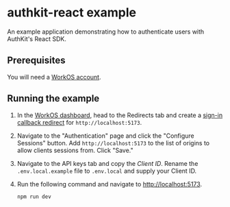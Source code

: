 #  authkit-react example

An example application demonstrating how to authenticate users with AuthKit's React SDK.

## Prerequisites

You will need a [WorkOS account](https://dashboard.workos.com/signup).

## Running the example

1. In the [WorkOS dashboard](https://dashboard.workos.com), head to the Redirects tab and create a [sign-in callback redirect](https://workos.com/docs/user-management/1-configure-your-project/configure-a-redirect-uri) for `http://localhost:5173`.

3. Navigate to the "Authentication" page and click the "Configure Sessions" button. Add `http://localhost:5173` to the list of origins to allow clients sessions from. Click "Save."

4. Navigate to the API keys tab and copy the _Client ID_. Rename the `.env.local.example` file to `.env.local` and supply your Client ID.

7. Run the following command and navigate to [http://localhost:5173](http://localhost:5173).

   ```bash
   npm run dev
   ```
